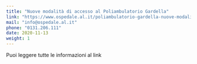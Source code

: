 ```yaml
---
title: "Nuove modalità di accesso al Poliambulatorio Gardella"
link: "https://www.ospedale.al.it/poliambulatorio-gardella-nuove-modalita-accesso/"
mail: "info@ospedale.al.it"
phone: "0131.206.111"
date: 2020-11-13
weight: 1
---
```


Puoi leggere tutte le informazioni al link 
